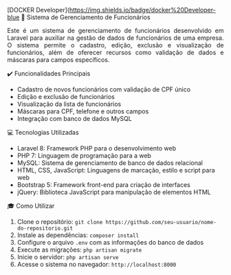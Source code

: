 [DOCKER Developer](https://img.shields.io/badge/docker%20Developer-blue
🚀 Sistema de Gerenciamento de Funcionários

<p align="justify">Este é um sistema de gerenciamento de funcionários desenvolvido em Laravel para auxiliar na gestão de dados de funcionários de uma empresa. O sistema permite o cadastro, edição, exclusão e visualização de funcionários, além de oferecer recursos como validação de dados e máscaras para campos específicos.

✔️ Funcionalidades Principais

- Cadastro de novos funcionários com validação de CPF único
- Edição e exclusão de funcionários
- Visualização da lista de funcionários
- Máscaras para CPF, telefone e outros campos
- Integração com banco de dados MySQL

💻 Tecnologias Utilizadas

- Laravel 8: Framework PHP para o desenvolvimento web
- PHP 7: Linguagem de programação para a web
- MySQL: Sistema de gerenciamento de banco de dados relacional
- HTML, CSS, JavaScript: Linguagens de marcação, estilo e script para web
- Bootstrap 5: Framework front-end para criação de interfaces
- jQuery: Biblioteca JavaScript para manipulação de elementos HTML

🎓 Como Utilizar

1. Clone o repositório: `git clone https://github.com/seu-usuario/nome-do-repositorio.git`
2. Instale as dependências: `composer install`
3. Configure o arquivo `.env` com as informações do banco de dados
4. Execute as migrações: `php artisan migrate`
5. Inicie o servidor: `php artisan serve`
6. Acesse o sistema no navegador: `http://localhost:8000`</p>
